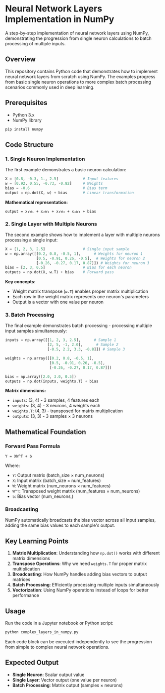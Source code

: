 # Neural Network Layers Implementation in NumPy

A step-by-step implementation of neural network layers using NumPy, demonstrating the progression from single neuron calculations to batch processing of multiple inputs.

## Overview

This repository contains Python code that demonstrates how to implement neural network layers from scratch using NumPy. The examples progress from basic single neuron operations to more complex batch processing scenarios commonly used in deep learning.

## Prerequisites

- Python 3.x
- NumPy library

```bash
pip install numpy
```

## Code Structure

### 1. Single Neuron Implementation

The first example demonstrates a basic neuron calculation:

```python
X = [0.8, -0.3, 1., 2.5]           # Input features
w = [0.92, 0.55, -0.73, -0.82]     # Weights
bias = -0.6                        # Bias term
output = np.dot(X, w) + bias       # Linear transformation
```

**Mathematical representation:**
```
output = x₁w₁ + x₂w₂ + x₃w₃ + x₄w₄ + bias
```

### 2. Single Layer with Multiple Neurons

The second example shows how to implement a layer with multiple neurons processing a single input:

```python
X = [1, 2, 3, 2.5]                 # Single input sample
w = np.array([[0.2, 0.8, -0.5, 1],      # Weights for neuron 1
              [0.5, -0.91, 0.26, -0.5],  # Weights for neuron 2
              [-0.26, -0.27, 0.17, 0.87]]) # Weights for neuron 3
bias = [2, 3, 0.5]                 # Bias for each neuron
outputs = np.dot(X, w.T) + bias    # Forward pass
```

**Key concepts:**
- Weight matrix transpose (`w.T`) enables proper matrix multiplication
- Each row in the weight matrix represents one neuron's parameters
- Output is a vector with one value per neuron

### 3. Batch Processing

The final example demonstrates batch processing - processing multiple input samples simultaneously:

```python
inputs = np.array([[1, 2, 3, 2.5],      # Sample 1
                   [2, 5, -1, 2.0],      # Sample 2
                   [-0.5, 2.2, 3.3, -0.8]]) # Sample 3

weights = np.array([[0.2, 0.8, -0.5, 1],
                    [0.5, -0.91, 0.26, -0.5],
                    [-0.26, -0.27, 0.17, 0.87]])

bias = np.array([2.0, 3.0, 0.5])
outputs = np.dot(inputs, weights.T) + bias
```

**Matrix dimensions:**
- `inputs`: (3, 4) - 3 samples, 4 features each
- `weights`: (3, 4) - 3 neurons, 4 weights each
- `weights.T`: (4, 3) - transposed for matrix multiplication
- `outputs`: (3, 3) - 3 samples × 3 neurons

## Mathematical Foundation

### Forward Pass Formula
```
Y = XW^T + b
```

Where:
- `Y`: Output matrix (batch_size × num_neurons)
- `X`: Input matrix (batch_size × num_features)
- `W`: Weight matrix (num_neurons × num_features)
- `W^T`: Transposed weight matrix (num_features × num_neurons)
- `b`: Bias vector (num_neurons,)

### Broadcasting
NumPy automatically broadcasts the bias vector across all input samples, adding the same bias values to each sample's output.

## Key Learning Points

1. **Matrix Multiplication**: Understanding how `np.dot()` works with different matrix dimensions
2. **Transpose Operations**: Why we need `weights.T` for proper matrix multiplication
3. **Broadcasting**: How NumPy handles adding bias vectors to output matrices
4. **Batch Processing**: Efficiently processing multiple inputs simultaneously
5. **Vectorization**: Using NumPy operations instead of loops for better performance

## Usage

Run the code in a Jupyter notebook or Python script:

```python
python complex_layers_in_numpy.py
```

Each code block can be executed independently to see the progression from simple to complex neural network operations.

## Expected Output

- **Single Neuron**: Scalar output value
- **Single Layer**: Vector output (one value per neuron)
- **Batch Processing**: Matrix output (samples × neurons)